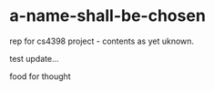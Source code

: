 a-name-shall-be-chosen
======================

rep for cs4398 project - contents as yet uknown.

test update...

food for thought
